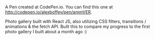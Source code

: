 A Pen created at CodePen.io. You can find this one at http://codepen.io/alexboffey/pen/ammVER.

 Photo gallery built with React JS, also utilizing CSS filters, transitions / animations & the fetch API.
Built this to compare my progress to the first photo gallery I built about a month ago :)